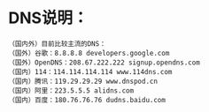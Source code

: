 # DNS说明：
    （国内外）目前比较主流的DNS：
    （国外）谷歌：8.8.8.8 developers.google.com
    （国外）OpenDNS：208.67.222.222 signup.opendns.com
    （国内）114：114.114.114.114 www.114dns.com
    （国内）腾讯：119.29.29.29 www.dnspod.cn
    （国内）阿里：223.5.5.5 alidns.com
    （国内）百度：180.76.76.76 dudns.baidu.com